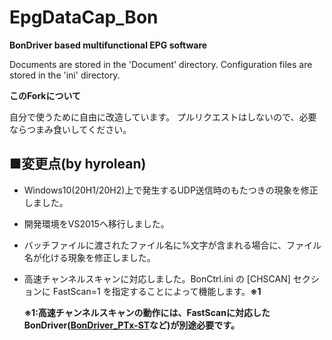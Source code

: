 EpgDataCap_Bon
==============
**BonDriver based multifunctional EPG software**

Documents are stored in the 'Document' directory.
Configuration files are stored in the 'ini' directory.

**このForkについて**

自分で使うために自由に改造しています。
プルリクエストはしないので、必要ならつまみ食いしてください。

## ■変更点(by hyrolean)
- Windows10(20H1/20H2)上で発生するUDP送信時のもたつきの現象を修正しました。
- 開発環境をVS2015へ移行しました。
- バッチファイルに渡されたファイル名に%文字が含まれる場合に、ファイル名が化ける現象を修正しました。
- 高速チャンネルスキャンに対応しました。BonCtrl.ini の \[CHSCAN\] セクションに FastScan=1 を指定することによって機能します。**※1**

  **※1:高速チャンネルスキャンの動作には、FastScanに対応したBonDriver([BonDriver_PTx-ST](https://github.com/hyrolean/BonDriver_PTx-ST_mod)など)が別途必要です。**
